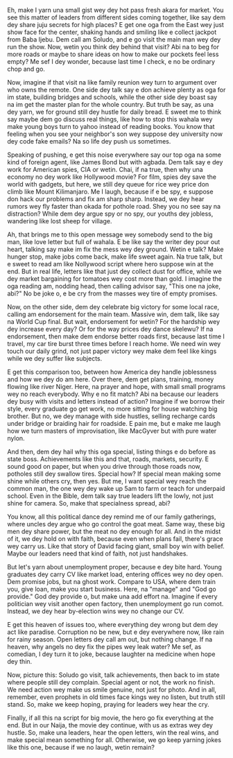 Eh, make I yarn una small gist wey dey hot pass fresh akara for market. You see this matter of leaders from different sides coming together, like say dem dey share juju secrets for high places? E get one oga from the East wey just show face for the center, shaking hands and smiling like e collect jackpot from Baba Ijebu. Dem call am Soludo, and e go visit the main man wey dey run the show. Now, wetin you think dey behind that visit? Abi na to beg for more roads or maybe to share ideas on how to make our pockets feel less empty? Me sef I dey wonder, because last time I check, e no be ordinary chop and go.

Now, imagine if that visit na like family reunion wey turn to argument over who owns the remote. One side dey talk say e don achieve plenty as oga for im state, building bridges and schools, while the other side dey boast say na im get the master plan for the whole country. But truth be say, as una dey yarn, we for ground still dey hustle for daily bread. E sweet me to think say maybe dem go discuss real things, like how to stop this wahala wey make young boys turn to yahoo instead of reading books. You know that feeling when you see your neighbor's son wey suppose dey university now dey code fake emails? Na so life dey push us sometimes.

Speaking of pushing, e get this noise everywhere say our top oga na some kind of foreign agent, like James Bond but with agbada. Dem talk say e dey work for American spies, CIA or wetin. Chai, if na true, then why una economy no dey work like Hollywood movie? For film, spies dey save the world with gadgets, but here, we still dey queue for rice wey price don climb like Mount Kilimanjaro. Me I laugh, because if e be spy, e suppose don hack our problems and fix am sharp sharp. Instead, we dey hear rumors wey fly faster than okada for pothole road. Shey you no see say na distraction? While dem dey argue spy or no spy, our youths dey jobless, wandering like lost sheep for village.

Ah, that brings me to this open message wey somebody send to the big man, like love letter but full of wahala. E be like say the writer dey pour out heart, talking say make im fix the mess wey dey ground. Wetin e talk? Make hunger stop, make jobs come back, make life sweet again. Na true talk, but e sweet to read am like Nollywood script where hero suppose win at the end. But in real life, letters like that just dey collect dust for office, while we dey market bargaining for tomatoes wey cost more than gold. I imagine the oga reading am, nodding head, then calling advisor say, "This one na joke, abi?" No be joke o, e be cry from the masses wey tire of empty promises.

Now, on the other side, dem dey celebrate big victory for some local race, calling am endorsement for the main team. Massive win, dem talk, like say na World Cup final. But wait, endorsement for wetin? For the hardship wey dey increase every day? Or for the way prices dey dance skelewu? If na endorsement, then make dem endorse better roads first, because last time I travel, my car tire burst three times before I reach home. We need win wey touch our daily grind, not just paper victory wey make dem feel like kings while we dey suffer like subjects.

E get this comparison too, between how America dey handle joblessness and how we dey do am here. Over there, dem get plans, training, money flowing like river Niger. Here, na prayer and hope, with small small programs wey no reach everybody. Why e no fit match? Abi na because our leaders dey busy with visits and letters instead of action? Imagine if we borrow their style, every graduate go get work, no more sitting for house watching big brother. But no, we dey manage with side hustles, selling recharge cards under bridge or braiding hair for roadside. E pain me, but e make me laugh how we turn masters of improvisation, like MacGyver but with pure water nylon.

And then, dem dey hail why this oga special, listing things e do before as state boss. Achievements like this and that, roads, markets, security. E sound good on paper, but when you drive through those roads now, potholes still dey swallow tires. Special how? If special mean making some shine while others cry, then yes. But me, I want special wey reach the common man, the one wey dey wake up 5am to farm or teach for underpaid school. Even in the Bible, dem talk say true leaders lift the lowly, not just shine for camera. So, make that specialness spread, abi?

You know, all this political dance dey remind me of our family gatherings, where uncles dey argue who go control the goat meat. Same way, these big men dey share power, but the meat no dey enough for all. And in the midst of it, we dey hold on with faith, because even when plans fail, there's grace wey carry us. Like that story of David facing giant, small boy win with belief. Maybe our leaders need that kind of faith, not just handshakes.

But let's yarn about unemployment proper, because e dey bite hard. Young graduates dey carry CV like market load, entering offices wey no dey open. Dem promise jobs, but na ghost work. Compare to USA, where dem train you, give loan, make you start business. Here, na "manage" and "God go provide." God dey provide o, but make una add effort na. Imagine if every politician wey visit another open factory, then unemployment go run comot. Instead, we dey hear by-election wins wey no change our CV.

E get this heaven of issues too, where everything dey wrong but dem dey act like paradise. Corruption no be new, but e dey everywhere now, like rain for rainy season. Open letters dey call am out, but nothing change. If na heaven, why angels no dey fix the pipes wey leak water? Me sef, as comedian, I dey turn it to joke, because laughter na medicine when hope dey thin.

Now, picture this: Soludo go visit, talk achievements, then back to im state where people still dey complain. Special agent or not, the work no finish. We need action wey make us smile genuine, not just for photo. And in all, remember, even prophets in old times face kings wey no listen, but truth still stand. So, make we keep hoping, praying for leaders wey hear the cry.

Finally, if all this na script for big movie, the hero go fix everything at the end. But in our Naija, the movie dey continue, with us as extras wey dey hustle. So, make una leaders, hear the open letters, win the real wins, and make special mean something for all. Otherwise, we go keep yarning jokes like this one, because if we no laugh, wetin remain?